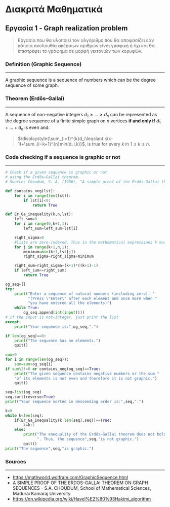 # Διακριτά Μαθηματικά
## Εργασία 1 - Graph realization problem

>Εργασία που θα υλοποιεί τον αλγόριθμο που θα αποφασίζει εάν κάποια ακολουθία ακέραιων αριθμών είναι γραφική ή όχι και θα επιστρέφει το γράφημα σε μορφή γειτονιών των κορυφών.

### Definition (Graphic Sequence)
---
A graphic sequence is a sequence of numbers which can be the degree sequence of some graph.

### Theorem (Erdős–Gallai)
---
A sequence of non-negative integers $d_1\geqslant\ldots\geqslant d_n$ can be represented as the degree sequence of a finite simple graph on $n$ vertices **if and only if** $d_1+\ldots+d_n$ is even and:

>$\displaystyle{\sum_{i=1}^{k}d_i\leqslant k(k-1)+\sum_{i=k+1}^{n}min(d_i,k)}$, is true for every $k$ in $1\leqslant k\leqslant n$.

### Code checking if a sequence is graphic or not
---

```python
# Check if a given sequence is graphic or not
# using the Erdős–Gallai theorem.
# Source: Choudum, S. A. (1986), "A simple proof of the Erdős–Gallai theorem on graph sequences", Bulletin of the Australian Mathematical Society

def contains_neg(lst):
    for i in range(len(lst)):
        if lst[i]<0:
            return True

def Er_Ga_inequality(k,n,lst):
    left_sum=0
    for i in range(0,k+1,1):
        left_sum=left_sum+lst[i]

    right_sigma=0
    #lists are zero-indexed. Thus in the mathematical expressions k must be replaced by k+1.
    for j in range(k+1,n,1):
        minimum=min(k+1,lst[j])
        right_sigma=right_sigma+minimum

    right_sum=right_sigma+(k+1)*((k+1)-1)
    if left_sum<=right_sum:
        return True

og_seq=[]
try:
    print("Enter a sequence of natural numbers (including zero). "
          "(Press \"Enter\" after each element and once more when "
          "you have entered all the elements)")
    while True:
        og_seq.append(int(input()))
# if the input is not-integer, just print the list
except:
    print("Your sequence is:",og_seq,".")

if len(og_seq)==0:
    print("The sequence has no elements.")
    quit()
    
sum=0
for i in range(len(og_seq)):
    sum=sum+og_seq[i]
if sum%2!=0 or contains_neg(og_seq)==True:
    print("The given sequence contains negative numbers or the sum "
    "of its elements is not even and therefore it is not graphic.")
    quit()

seq=list(og_seq)
seq.sort(reverse=True)
print("Your sequence sorted in descending order is:",seq,".")

k=0
while k<len(seq):
    if(Er_Ga_inequality(k,len(seq),seq))==True:
        k=k+1
    else:
        print("The enequality of the Erdős–Gallai theorem does not hold for k=",k+1,
              ". Thus, the sequence",seq,"is not graphic.")
        quit()
print("The sequence",seq,"is graphic.")
```

### Sources
---

+ https://mathworld.wolfram.com/GraphicSequence.html
+ A SIMPLE PROOF OF THE ERDOS-GALLAI THEOREM ON GRAPH SEQUENCES - S.A. CHOUDUM, School of Mathematical Sciences, Madurai Kamaraj University
+ https://en.wikipedia.org/wiki/Havel%E2%80%93Hakimi_algorithm